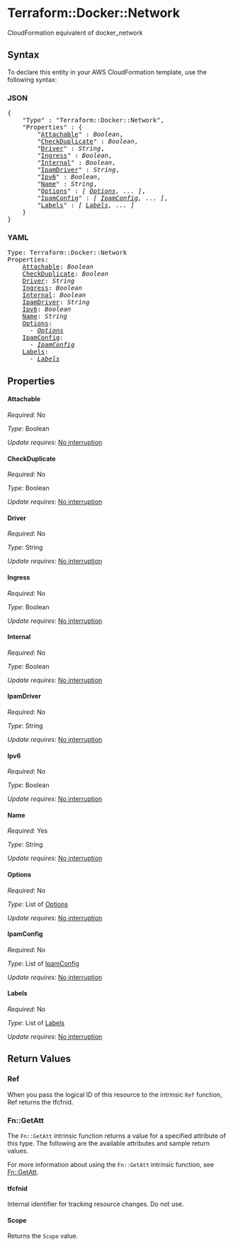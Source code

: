 # Terraform::Docker::Network

CloudFormation equivalent of docker_network

## Syntax

To declare this entity in your AWS CloudFormation template, use the following syntax:

### JSON

<pre>
{
    "Type" : "Terraform::Docker::Network",
    "Properties" : {
        "<a href="#attachable" title="Attachable">Attachable</a>" : <i>Boolean</i>,
        "<a href="#checkduplicate" title="CheckDuplicate">CheckDuplicate</a>" : <i>Boolean</i>,
        "<a href="#driver" title="Driver">Driver</a>" : <i>String</i>,
        "<a href="#ingress" title="Ingress">Ingress</a>" : <i>Boolean</i>,
        "<a href="#internal" title="Internal">Internal</a>" : <i>Boolean</i>,
        "<a href="#ipamdriver" title="IpamDriver">IpamDriver</a>" : <i>String</i>,
        "<a href="#ipv6" title="Ipv6">Ipv6</a>" : <i>Boolean</i>,
        "<a href="#name" title="Name">Name</a>" : <i>String</i>,
        "<a href="#options" title="Options">Options</a>" : <i>[ <a href="options.md">Options</a>, ... ]</i>,
        "<a href="#ipamconfig" title="IpamConfig">IpamConfig</a>" : <i>[ <a href="ipamconfig.md">IpamConfig</a>, ... ]</i>,
        "<a href="#labels" title="Labels">Labels</a>" : <i>[ <a href="labels.md">Labels</a>, ... ]</i>
    }
}
</pre>

### YAML

<pre>
Type: Terraform::Docker::Network
Properties:
    <a href="#attachable" title="Attachable">Attachable</a>: <i>Boolean</i>
    <a href="#checkduplicate" title="CheckDuplicate">CheckDuplicate</a>: <i>Boolean</i>
    <a href="#driver" title="Driver">Driver</a>: <i>String</i>
    <a href="#ingress" title="Ingress">Ingress</a>: <i>Boolean</i>
    <a href="#internal" title="Internal">Internal</a>: <i>Boolean</i>
    <a href="#ipamdriver" title="IpamDriver">IpamDriver</a>: <i>String</i>
    <a href="#ipv6" title="Ipv6">Ipv6</a>: <i>Boolean</i>
    <a href="#name" title="Name">Name</a>: <i>String</i>
    <a href="#options" title="Options">Options</a>: <i>
      - <a href="options.md">Options</a></i>
    <a href="#ipamconfig" title="IpamConfig">IpamConfig</a>: <i>
      - <a href="ipamconfig.md">IpamConfig</a></i>
    <a href="#labels" title="Labels">Labels</a>: <i>
      - <a href="labels.md">Labels</a></i>
</pre>

## Properties

#### Attachable

_Required_: No

_Type_: Boolean

_Update requires_: [No interruption](https://docs.aws.amazon.com/AWSCloudFormation/latest/UserGuide/using-cfn-updating-stacks-update-behaviors.html#update-no-interrupt)

#### CheckDuplicate

_Required_: No

_Type_: Boolean

_Update requires_: [No interruption](https://docs.aws.amazon.com/AWSCloudFormation/latest/UserGuide/using-cfn-updating-stacks-update-behaviors.html#update-no-interrupt)

#### Driver

_Required_: No

_Type_: String

_Update requires_: [No interruption](https://docs.aws.amazon.com/AWSCloudFormation/latest/UserGuide/using-cfn-updating-stacks-update-behaviors.html#update-no-interrupt)

#### Ingress

_Required_: No

_Type_: Boolean

_Update requires_: [No interruption](https://docs.aws.amazon.com/AWSCloudFormation/latest/UserGuide/using-cfn-updating-stacks-update-behaviors.html#update-no-interrupt)

#### Internal

_Required_: No

_Type_: Boolean

_Update requires_: [No interruption](https://docs.aws.amazon.com/AWSCloudFormation/latest/UserGuide/using-cfn-updating-stacks-update-behaviors.html#update-no-interrupt)

#### IpamDriver

_Required_: No

_Type_: String

_Update requires_: [No interruption](https://docs.aws.amazon.com/AWSCloudFormation/latest/UserGuide/using-cfn-updating-stacks-update-behaviors.html#update-no-interrupt)

#### Ipv6

_Required_: No

_Type_: Boolean

_Update requires_: [No interruption](https://docs.aws.amazon.com/AWSCloudFormation/latest/UserGuide/using-cfn-updating-stacks-update-behaviors.html#update-no-interrupt)

#### Name

_Required_: Yes

_Type_: String

_Update requires_: [No interruption](https://docs.aws.amazon.com/AWSCloudFormation/latest/UserGuide/using-cfn-updating-stacks-update-behaviors.html#update-no-interrupt)

#### Options

_Required_: No

_Type_: List of <a href="options.md">Options</a>

_Update requires_: [No interruption](https://docs.aws.amazon.com/AWSCloudFormation/latest/UserGuide/using-cfn-updating-stacks-update-behaviors.html#update-no-interrupt)

#### IpamConfig

_Required_: No

_Type_: List of <a href="ipamconfig.md">IpamConfig</a>

_Update requires_: [No interruption](https://docs.aws.amazon.com/AWSCloudFormation/latest/UserGuide/using-cfn-updating-stacks-update-behaviors.html#update-no-interrupt)

#### Labels

_Required_: No

_Type_: List of <a href="labels.md">Labels</a>

_Update requires_: [No interruption](https://docs.aws.amazon.com/AWSCloudFormation/latest/UserGuide/using-cfn-updating-stacks-update-behaviors.html#update-no-interrupt)

## Return Values

### Ref

When you pass the logical ID of this resource to the intrinsic `Ref` function, Ref returns the tfcfnid.

### Fn::GetAtt

The `Fn::GetAtt` intrinsic function returns a value for a specified attribute of this type. The following are the available attributes and sample return values.

For more information about using the `Fn::GetAtt` intrinsic function, see [Fn::GetAtt](https://docs.aws.amazon.com/AWSCloudFormation/latest/UserGuide/intrinsic-function-reference-getatt.html).

#### tfcfnid

Internal identifier for tracking resource changes. Do not use.

#### Scope

Returns the <code>Scope</code> value.

